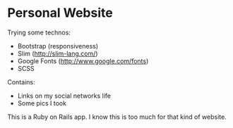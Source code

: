 Personal Website
================

Trying some technos:
- Bootstrap (responsiveness)
- Slim (http://slim-lang.com/)
- Google Fonts (http://www.google.com/fonts)
- SCSS

Contains:
- Links on my social networks life
- Some pics I took

This is a Ruby on Rails app. I know this is too much for that kind of website.
